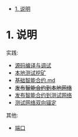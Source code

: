 <!-- TOC -->

- [1. 说明](#1-说明)

<!-- /TOC -->


<a id="markdown-1-说明" name="1-说明"></a>
# 1. 说明

实践:
* [源码编译与调试](./release-源码编译与调试.md)
* [本地测试挖矿](./release-本地测试挖矿.md) 
* [基础智能合约.md](../ethereum/release-基础智能合约.md)
* ~~[发布智能合约到本地网络](./release-发布智能合约到本地网络.md)~~
* [发布智能合约到测试网络](./release-发布智能合约到测试网络.md)
* [测试网络双向锚定](./release-测试网络双向锚定.md)

其他:
* [端口](./release-端口.md)
